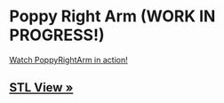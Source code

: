 # Poppy Right Arm (WORK IN PROGRESS!)

[Watch PoppyRightArm in action!](https://vimeo.com/134075612)



## [STL View »](doc/stl/Ensamblaje1.EASM)
